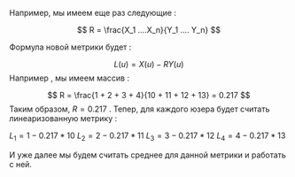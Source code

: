 
Например, мы имеем еще раз следующие : 

$$
	R = \frac{X_1 ....X_n}{Y_1 .... Y_n}
$$

Формула новой метрики будет : 

$$
L(u) = X(u) - RY(u)
$$
Например , мы имеем массив : 

$$
R = \frac{1 + 2 + 3 + 4}{10 + 11 + 12 + 13} = 0.217
$$
Таким образом, $R = 0.217$ . Тепер, для каждого юзера будет считать линеаризованную метрику : 

$L_1 = 1 - 0.217 * 10$ 
$L_2 = 2 - 0.217 * 11$ 
$L_3 = 3 - 0.217 * 12$ 
$L_4 = 4 - 0.217 * 13$ 

И уже далее мы будем считать среднее для данной метрики и работать с ней. 